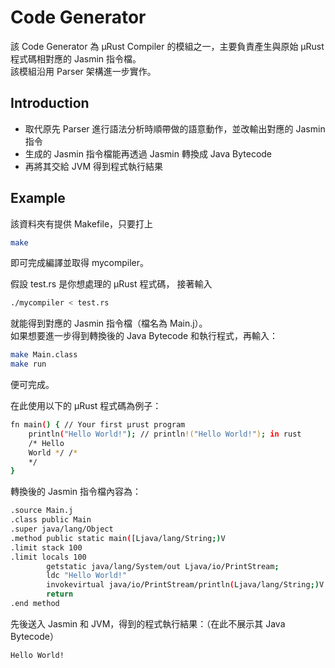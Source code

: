 # Code Generator
該 Code Generator 為 μRust Compiler 的模組之一，主要負責產生與原始 μRust 程式碼相對應的 Jasmin 指令檔。  
該模組沿用 Parser 架構進一步實作。
## Introduction
- 取代原先 Parser 進行語法分析時順帶做的語意動作，並改輸出對應的 Jasmin 指令
- 生成的 Jasmin 指令檔能再透過 Jasmin 轉換成 Java Bytecode
- 再將其交給 JVM 得到程式執行結果
## Example
該資料夾有提供 Makefile，只要打上
```sh
make
```
即可完成編譯並取得 mycompiler。

假設 test.rs 是你想處理的 μRust 程式碼， 接著輸入
```sh
./mycompiler < test.rs
```
就能得到對應的 Jasmin 指令檔（檔名為 Main.j）。  
如果想要進一步得到轉換後的 Java Bytecode 和執行程式，再輸入：
```sh
make Main.class
make run
```
便可完成。

在此使用以下的 μRust 程式碼為例子：
```sh
fn main() { // Your first μrust program
    println("Hello World!"); // println!("Hello World!"); in rust
    /* Hello 
    World */ /*
    */
}
```
轉換後的 Jasmin 指令檔內容為：
```sh
.source Main.j
.class public Main
.super java/lang/Object
.method public static main([Ljava/lang/String;)V
.limit stack 100
.limit locals 100
        getstatic java/lang/System/out Ljava/io/PrintStream;
        ldc "Hello World!"
        invokevirtual java/io/PrintStream/println(Ljava/lang/String;)V
        return
.end method
```
先後送入 Jasmin 和 JVM，得到的程式執行結果：（在此不展示其 Java Bytecode）
```sh
Hello World!
```
